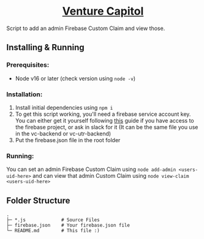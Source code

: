 <h1 align="center"><a href="https://venturecapitol.de/" target="_blank" noopener>Venture Capitol</a></h1>

Script to add an admin Firebase Custom Claim and view those.

## Installing & Running

### Prerequisites:

- Node v16 or later (check version using `node -v`)

### Installation:

1. Install initial dependencies using `npm i`
2. To get this script working, you'll need a firebase service account key. You can either get it yourself following [this](https://firebase.google.com/docs/admin/setup) guide if you have access to the firebase project, or ask in slack for it (It can be the same file you use in the vc-backend or vc-utr-backend)
3. Put the firebase.json file in the root folder

### Running:

You can set an admin Firebase Custom Claim using `node add-admin <users-uid-here>` and can view that admin Custom Claim using `node view-claim <users-uid-here>`

## Folder Structure

```
.
├─ *.js             # Source Files
├─ firebase.json    # Your firebase.json file
└─ README.md        # This file :)
```
